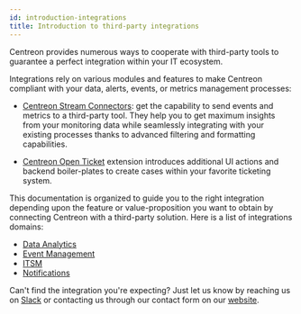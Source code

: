 ```yaml
---
id: introduction-integrations
title: Introduction to third-party integrations
---
```


Centreon provides numerous ways to cooperate with third-party tools to guarantee 
a perfect integration within your IT ecosystem.

Integrations rely on various modules and features to make Centreon compliant with 
your data, alerts, events, or metrics management processes: 

- [Centreon Stream Connectors](https://github.com/centreon/centreon-stream-connector-scripts):
get the capability to send events and metrics to a third-party tool. They help you to get maximum 
insights from your monitoring data while seamlessly integrating with your existing processes thanks 
to advanced filtering and formatting capabilities.

- [Centreon Open Ticket](../alerts-notifications/ticketing.md) 
extension introduces additional UI actions and backend boiler-plates to create 
cases within your favorite ticketing system. 

This documentation is organized to guide you to the right integration depending upon the 
feature or value-proposition you want to obtain by connecting Centreon with a third-party
solution. Here is a list of integrations domains:

- [Data Analytics](../integrations/data-analytics/data-analytics-overview.md)
- [Event Management](../integrations/event-management/event-management-overview.md)
- [ITSM](../integrations/itsm/itsm-overview.md)
- [Notifications](../integrations/notifications/notifications-overview.md)

Can't find the integration you're expecting? Just let us know by reaching 
us on [Slack](https://centreon.slack.com) or contacting us through our contact
form on our [website](https://www.centreon.com/en/contact/).
